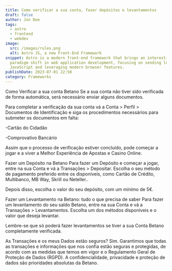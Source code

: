 ```yaml
---
title: Como verificar a sua conta, fazer depósitos e levantamentos
draft: false
author: Jon Doe
tags:
  - astro
  - frontend
  - webdev
image:
  src: /images/rules.png
  alt: Astro JS, a new Front-End Framework
snippet: Astro is a modern front-end framework that brings an interesting
  paradigm shift in web application development, focusing on sending less
  JavaScript and leveraging modern browser features.
publishDate: 2023-07-01 22:50
category: Frameworks
---
```

Como Verificar a sua conta Betano
Se a sua conta não tiver sido verificada de forma automática, será necessário enviar alguns documentos.

Para completar a verificação da sua conta vá a Conta > Perfil > Documentos de Identificação e siga os procedimentos necessários para submeter os documentos em falta:

-Cartão do Cidadão

-Comprovativo Bancário

 

Assim que o processo de verificação estiver concluído, pode começar a jogar e a viver a Melhor Experiência de Apostas e Casino Online.

 
Fazer um Depósito na Betano
Para fazer um Depósito e começar a jogar, entre na sua Conta e vá a Transações > Depositar. Escolha o seu método de pagamento preferido entre os disponíveis, como Cartão de Crédito, Multibanco, MB Way, Skrill ou Neteller..

Depois disso, escolha o valor do seu depósito, com um mínimo de 5€.

 
Fazer um Levantamento na Betano: tudo o que precisa de saber
Para fazer um levantamento do seu saldo Betano, entre na sua Conta e vá a Transações > Levantamentos. Escolha um dos métodos disponíveis e o valor que deseja levantar.

Lembre-se que só poderá fazer levantamentos se tiver a sua Conta Betano completamente verificada.

 
As Transações e os meus Dados estão seguros?
Sim. Garantimos que todas as transações e informações que nos confia estão seguras e protegidas, de acordo com as medidas que temos em vigor e o Regulamento Geral de Proteção de Dados (RGPD). A confidencialidade, privacidade e proteção de dados são prioridades absolutas da Betano.